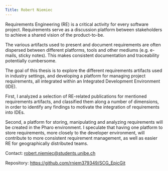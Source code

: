 ```yaml
---
Title: Robert Niemiec
---
```


Requirements Engineering (RE) is a critical activity for every software project. Requirements serve as a discussion platform between stakeholders to achieve a shared vision of the product-to-be.

The various artifacts used to present and document requirements are often dispersed between different platforms, tools and other mediums (e.g. e-mails, sticky notes). This makes consistent documentation and traceability potentially cumbersome.

The goal of this thesis is to explore the different requirements artifacts used in industry settings, and developing a platform for managing project requirements, all integrated within an Integrated Development Environment (IDE).

First, I analyzed a selection of RE-related publications for mentioned requirements artifacts, and classified them along a number of dimensions, in order to identify any findings to motivate the integration of requirements into IDEs.

Second, a platform for storing, manipulating and analyzing requirements will be created in the Pharo environment. I speculate that having one platform to store requirements, more closely to the developer environment, will contribute to more consistent requirement management, as well as easier RE for geographically distributed teams.

Contact: robert.niemiec@students.unibe.ch

Repository: https://github.com/rniem379349/SCG_EpicGit
